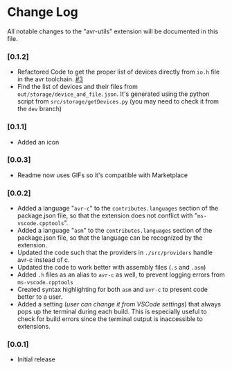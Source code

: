 # Change Log

All notable changes to the "avr-utils" extension will be documented in this file.

### [0.1.2]

-   Refactored Code to get the proper list of devices directly from `io.h` file in the avr toolchain. [#3](https://github.com/DanielHuey/avr-utils/issues/3)
-   Find the list of devices and their files from `out/storage/device_and_file.json`. It's generated using the python script from `src/storage/getDevices.py` (you may need to check it from the `dev` branch)

### [0.1.1]

-   Added an icon

### [0.0.3]

-   Readme now uses GIFs so it's compatible with Marketplace

### [0.0.2]

-   Added a language "`avr-c`" to the `contributes.languages` section of the package.json file, so that the extension does not conflict with "`ms-vscode.cpptools`".
-   Added a language "`asm`" to the `contributes.languages` section of the package.json file, so that the language can be recognized by the extension.
-   Updated the code such that the providers in `./src/providers` handle avr-c instead of c.
-   Updated the code to work better with assembly files (`.s` and `.asm`)
-   Added `.h` files as an alias to `avr-c` as well, to prevent logging errors from `ms-vscode.cpptools`
-   Created syntax highlighting for both `asm` and `avr-c` to present code better to a user.
-   Added a setting (_user can change it from VSCode settings_) that always pops up the terminal during each build. This is especially useful to check for build errors since the terminal output is inaccessible to extensions.

### [0.0.1]

-   Initial release
